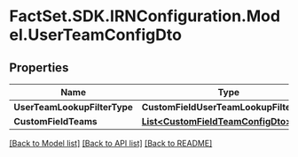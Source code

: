 # FactSet.SDK.IRNConfiguration.Model.UserTeamConfigDto

## Properties

Name | Type | Description | Notes
------------ | ------------- | ------------- | -------------
**UserTeamLookupFilterType** | **CustomFieldUserTeamLookupFilterType** |  | [optional] 
**CustomFieldTeams** | [**List&lt;CustomFieldTeamConfigDto&gt;**](CustomFieldTeamConfigDto.md) |  | [optional] 

[[Back to Model list]](../README.md#documentation-for-models) [[Back to API list]](../README.md#documentation-for-api-endpoints) [[Back to README]](../README.md)

